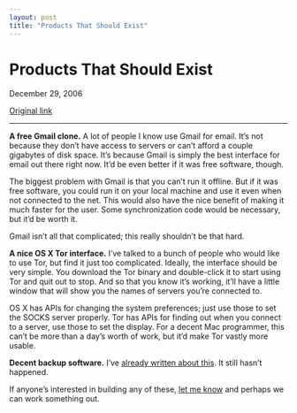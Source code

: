 ```yaml
---
layout: post
title: "Products That Should Exist"
---
```

Products That Should Exist
==========================

December 29, 2006

[Original link](http://www.aaronsw.com/weblog/buildme)

* * * * *

**A free Gmail clone.** A lot of people I know use Gmail for email. It’s
not because they don’t have access to servers or can’t afford a couple
gigabytes of disk space. It’s because Gmail is simply the best interface
for email out there right now. It’d be even better if it was free
software, though.

The biggest problem with Gmail is that you can’t run it offline. But if
it was free software, you could run it on your local machine and use it
even when not connected to the net. This would also have the nice
benefit of making it much faster for the user. Some synchronization code
would be necessary, but it’d be worth it.

Gmail isn’t all that complicated; this really shouldn’t be that hard.

**A nice OS X Tor interface.** I’ve talked to a bunch of people who
would like to use Tor, but find it just too complicated. Ideally, the
interface should be very simple. You download the Tor binary and
double-click it to start using Tor and quit out to stop. And so that you
know it’s working, it’ll have a little window that will show you the
names of servers you’re connected to.

OS X has APIs for changing the system preferences; just use those to set
the SOCKS server properly. Tor has APIs for finding out when you connect
to a server, use those to set the display. For a decent Mac programmer,
this can’t be more than a day’s worth of work, but it’d make Tor vastly
more usable.

**Decent backup software.** I’ve [already written about
this](http://www.aaronsw.com/weblog/lazybackup). It still hasn’t
happened.

If anyone’s interested in building any of these, [let me
know](mailto:me@aaronsw.com) and perhaps we can work something out.
